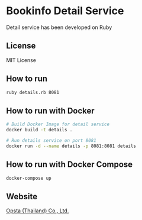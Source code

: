 # Bookinfo Detail Service

Detail service has been developed on Ruby

## License

MIT License

## How to run

```bash
ruby details.rb 8081
```

## How to run with Docker

```bash
# Build Docker Image for detail service
docker build -t details .

# Run details service on port 8081
docker run -d --name details -p 8081:8081 details
```

## How to run with Docker Compose

```bash
docker-compose up
```

## Website

[Opsta (Thailand) Co., Ltd.](https://www.opsta.co.th)
